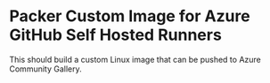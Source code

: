 # Packer Custom Image for Azure GitHub Self Hosted Runners

This should build a custom Linux image that can be pushed to Azure Community Gallery.